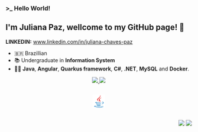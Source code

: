 ### >_ Hello World!
## I'm Juliana Paz, wellcome to my GitHub page! 👋
__LINKEDIN:__ www.linkedin.com/in/juliana-chaves-paz

- 🇧🇷 Brazillian
- 📚 Undergraduate in __Information System__
- 👩‍💻 __Java__, __Angular__, __Quarkus framework__, __C#__, __.NET__, __MySQL__ and __Docker__. 

<div align="center">
  <a href="https://github.com/Juliana-Paz">
  <img height="180em" src="https://github-readme-stats.vercel.app/api?username=Juliana-Paz&show_icons=true&theme=dracula&include_all_commits=true&count_private=true&border_radius=2px&hide_border=true"/>
  <img height="180em" src="https://github-readme-stats.vercel.app/api/top-langs/?username=Juliana-Paz&langs_count=7&theme=dracula&border_radius=2px&hide_border=true"/>
</div>  
  
  ##

<div align="center" style="display: inline_block">
   <img alt="Ju-Java" height="35px" src="https://raw.githubusercontent.com/devicons/devicon/master/icons/java/java-original.svg">
</div>
  
  ##
  
<div align="right">    
  <a href="mailto:julianacrsp@gmail.com">                                          
  <img src="https://img.shields.io/badge/-Gmail-%23333?style=for-the-badge&logo=gmail&logoColor=white&color=red" target="_blank"></a>
  <a href="https://www.linkedin.com/in/juliana-chaves-da-rocha-silva-paz-1237091b4/">
   <img src="https://img.shields.io/badge/-LinkedIn-%230077B5?style=for-the-badge&logo=linkedin&logoColor=white" target="_blank"></a>
</div>
